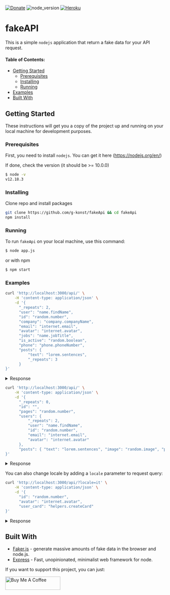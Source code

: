 [![Donate](https://img.shields.io/badge/PayPal-Donate-coral.svg?logo=paypal)](https://www.paypal.com/cgi-bin/webscr?cmd=_s-xclick&hosted_button_id=TLYVDH7FVHDLS)
![node_version](https://img.shields.io/badge/node-%3E%3D10.0.0-brightgreen.svg?logo=Node.js)
[![Heroku](https://img.shields.io/badge/Heroku-fakeapi-blueviolet.svg?logo=Heroku)](https://gkonst-fakeapi.herokuapp.com/)

# fakeAPI

This is a simple `nodejs` application that return a fake data for your API request.

#### Table of Contents:
 - [Getting Started](#getting-started)
   * [Prerequisites](#prerequisites)
   * [Installing](#installing)
   * [Running](#running)
 - [Examples](#examples)
 - [Built With](#built-with)

## Getting Started

These instructions will get you a copy of the project up and running on your local machine for development purposes.

### Prerequisites

First, you need to install `nodejs`. You can get it here (https://nodejs.org/en/)

If done, check the version (it should be >= 10.0.0)
```bash
$ node -v
v12.18.3
```

### Installing

Clone repo and install packages
```bash
git clone https://github.com/g-konst/fakeApi && cd fakeApi
npm install
```

### Running

To run `fakeApi` on your local machine, use this command:
```bash
$ node app.js
```
or with npm
```bash
$ npm start
```

### Examples

```bash
curl 'http://localhost:3000/api/' \
    -H 'content-type: application/json' \
    -d '{
      "_repeats": 2,
      "user": "name.findName",
      "id": "random.number",
      "company": "company.companyName",
      "email": "internet.email",
      "avatar": "internet.avatar",
      "jobs": "name.jobTitle",
      "is_active": "random.boolean",
      "phone": "phone.phoneNumber",
      "posts": {
          "text": "lorem.sentences",
          "_repeats": 3
      }
}'
```

<details>
  <summary>Response</summary>

```json
[
    {
        "user": "Muriel Lind",
        "id": 19287,
        "company": "Little LLC",
        "email": "Kaela27@gmail.com",
        "avatar": "https://s3.amazonaws.com/uifaces/faces/twitter/davidhemphill/128.jpg",
        "jobs": "National Group Executive",
        "is_active": false,
        "phone": "447-661-3540",
        "posts": [
            {
                "text": "Ut et voluptatem atque mollitia exercitationem nihil voluptatibus doloribus reprehenderit. Cumque voluptatem dignissimos nihil eos voluptates earum deleniti.",
                "id": 0
            },
            {
                "text": "Dolorem inventore corporis ea asperiores iste. Esse qui ducimus sequi adipisci animi ratione. Perspiciatis labore consequatur placeat doloribus similique ipsum.",
                "id": 1
            },
            {
                "text": "Incidunt aliquam ea qui officia earum animi neque. Voluptatem sed ad incidunt in provident voluptatem. Voluptas error cum. Debitis a doloremque officia laudantium.",
                "id": 2
            }
        ]
    },
    {
        "user": "Shemar Schmidt",
        "id": 58963,
        "company": "O'Reilly - Schuppe",
        "email": "Savannah.Kertzmann98@yahoo.com",
        "avatar": "https://s3.amazonaws.com/uifaces/faces/twitter/rude/128.jpg",
        "jobs": "Human Metrics Supervisor",
        "is_active": false,
        "phone": "390.219.0639",
        "posts": [
            {
                "text": "Exercitationem modi sit. Ducimus eum aliquam saepe natus enim quae architecto. Fugiat nisi voluptatem quisquam placeat.",
                "id": 0
            },
            {
                "text": "Architecto rerum aperiam recusandae est nam culpa. Dolorum sint in.",
                "id": 1
            },
            {
                "text": "Tempora aliquid repudiandae doloremque optio. Qui molestias possimus qui et distinctio. Odio praesentium occaecati. Impedit unde recusandae quidem. Ratione voluptatum quia debitis laborum. Quae aut officiis aliquid ab exercitationem aperiam aut architecto.",
                "id": 2
            }
        ]
    }
]
```
</details>

```bash
curl 'http://localhost:3000/api/' \
    -H 'content-type: application/json' \
    -d '{
      "_repeats": 0,
      "id": "",
      "pages": "random.number",
      "users": {
          "_repeats": 2,
          "user": "name.findName",
          "id": "random.number",
          "email": "internet.email",
          "avatar": "internet.avatar"
      },
      "posts": { "text": "lorem.sentences", "image": "random.image", "post_date": "date.past", "_repeats": 5 }
}'

```

<details>
  <summary>Response</summary>

```json
{
    "id": 0,
    "pages": 66582,
    "users": [
        {
            "user": "Stefanie Gleason V",
            "id": 91768,
            "email": "Monserrat_Crist1@gmail.com",
            "avatar": "https://s3.amazonaws.com/uifaces/faces/twitter/ainsleywagon/128.jpg"
        },
        {
            "user": "Justus Torp",
            "id": 98365,
            "email": "Kasandra60@yahoo.com",
            "avatar": "https://s3.amazonaws.com/uifaces/faces/twitter/eugeneeweb/128.jpg"
        }
    ],
    "posts": [
        {
            "text": "Et quia reprehenderit magni quia qui a. Nemo et atque consequuntur sunt deleniti vero blanditiis nostrum odit. Occaecati aliquam nihil sit. Et qui mollitia nihil et perspiciatis.",
            "image": "http://lorempixel.com/640/480/food",
            "post_date": "2020-07-15T07:56:47.498Z",
            "id": 0
        },
        {
            "text": "Ad eos alias non nemo velit culpa dolores id iure. Quibusdam reiciendis aliquam aut.",
            "image": "http://lorempixel.com/640/480/animals",
            "post_date": "2019-10-18T22:48:21.956Z",
            "id": 1
        },
        {
            "text": "Quos veritatis natus molestiae sed est repudiandae provident aperiam. Mollitia sunt quia ipsam aut et temporibus est necessitatibus. Odio minus debitis.",
            "image": "http://lorempixel.com/640/480/fashion",
            "post_date": "2020-02-08T23:05:27.043Z",
            "id": 2
        },
        {
            "text": "Accusamus aut qui quidem dicta fuga recusandae laboriosam totam. Dicta rerum sed ut voluptatibus repellat perspiciatis quo. Consequatur velit vero minima hic dolorem.",
            "image": "http://lorempixel.com/640/480/animals",
            "post_date": "2020-04-17T19:01:21.657Z",
            "id": 3
        },
        {
            "text": "Deleniti consequuntur et sed eaque rerum iure veritatis fuga. Quam molestias quod fuga accusantium. Ea iste qui qui molestiae autem provident et modi.",
            "image": "http://lorempixel.com/640/480/animals",
            "post_date": "2019-09-22T01:37:39.868Z",
            "id": 4
        }
    ]
}
```

</details>

You can also change locale by adding a `locale` parameter to request query:

```bash
curl 'http://localhost:3000/api/?locale=it' \
    -H 'content-type: application/json' \
    -d '{
      "id": "random.number",
      "avatar": "internet.avatar",
      "user_card": "helpers.createCard"
}'

```

<details>
  <summary>Response</summary>

```json
[
    {
        "id": 2314,
        "avatar": "https://s3.amazonaws.com/uifaces/faces/twitter/dzantievm/128.jpg",
        "user_card": {
            "name": "Giancarlo Rizzi",
            "username": "Ingrid93",
            "email": "Odino.Vitali@email.it",
            "address": {
                "streetA": "Martinelli Via",
                "streetB": "45009 D'amico Rotonda",
                "streetC": "3774 Ferrari Strada Suite 457",
                "streetD": "Suite 522",
                "city": "Sesto Deborah",
                "state": "Monza e della Brianza",
                "country": "Georgia",
                "zipcode": "28909",
                "geo": {
                    "lat": "-55.5395",
                    "lng": "90.5205"
                }
            },
            "phone": "017 667 6626",
            "website": "odino.org",
            "company": {
                "name": "Cattaneo e figli",
                "catchPhrase": "nazionale programmabile Paradigma",
                "bs": "mission-critical guida modelli"
            },
            "posts": [
                {
                    "words": "assumenda inventore ullam",
                    "sentence": "Enim aut id ut ipsa illo veritatis quo omnis.",
                    "sentences": "Illo facere fuga reprehenderit cupiditate ea sit. Fugit a et maiores est. Id omnis beatae similique natus placeat commodi. Corporis voluptatem dolorum expedita placeat omnis dolorem accusamus.",
                    "paragraph": "Ut sed voluptatem consequuntur ex debitis molestiae sed sint. Quia neque doloremque quia nihil et est enim. Suscipit magni natus nihil sit. Tempora tempora aut temporibus sit autem alias."
                },
                {
                    "words": "tenetur explicabo consequatur",
                    "sentence": "Repellat possimus praesentium quia eligendi.",
                    "sentences": "Omnis non sint cum dolore minus et. Recusandae ex sed quo qui fuga. Non voluptatem placeat vero et rerum reiciendis. Earum possimus id aut doloremque recusandae molestiae. Et facilis nostrum voluptatem aut voluptate maiores assumenda et.",
                    "paragraph": "Officiis qui quia. Quae omnis molestias deleniti dolorum ut aut id. Dolores libero corporis nobis et ut fuga. Neque rerum laboriosam est ipsum nihil id et et est."
                },
                {
                    "words": "enim ea distinctio",
                    "sentence": "Est earum aliquid dolorem magnam perferendis.",
                    "sentences": "Aut ut eum est sunt voluptatem laboriosam praesentium doloremque ducimus. Libero cupiditate saepe illo dolorem excepturi earum molestias illo. Et provident nam et. Ut porro quasi aut.",
                    "paragraph": "Culpa praesentium asperiores id et a est dolorem quia neque. Eveniet voluptate et. Sint tempore excepturi odit debitis error iure ex rerum in. Pariatur voluptates qui qui possimus sed est aut voluptas."
                }
            ],
            "accountHistory": [
                {
                    "amount": "825.17",
                    "date": "2012-02-02T00:00:00.000Z",
                    "business": "Negri, Romano and Fontana",
                    "name": "Credit Card Account 1820",
                    "type": "deposit",
                    "account": "85827485"
                },
                {
                    "amount": "470.66",
                    "date": "2012-02-02T00:00:00.000Z",
                    "business": "Carbon, Bernardi and Rizzi",
                    "name": "Investment Account 5741",
                    "type": "invoice",
                    "account": "18964923"
                },
                {
                    "amount": "265.48",
                    "date": "2012-02-02T00:00:00.000Z",
                    "business": "Lombardi SPA",
                    "name": "Checking Account 8190",
                    "type": "invoice",
                    "account": "00521733"
                }
            ]
        }
    }
]
```
</details>

## Built With

* [Faker.js](https://www.npmjs.com/package/faker) - generate massive amounts of fake data in the browser and node.js.
* [Express](https://www.npmjs.com/package/express) - Fast, unopinionated, minimalist web framework for node.

If you want to support this project, you can just:

<a href="https://www.buymeacoffee.com/FKCYvTtue" target="_blank"><img src="https://www.buymeacoffee.com/assets/img/custom_images/orange_img.png" alt="Buy Me A Coffee" style="height: 42px !important; width: 174px !important" ></a>
